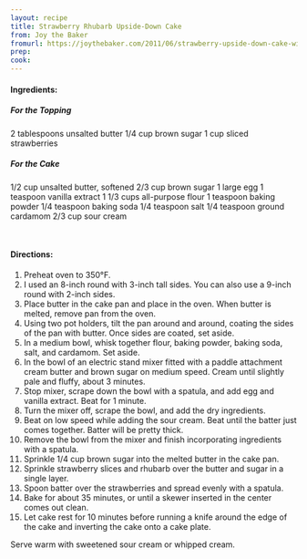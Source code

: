 ```yaml
---
layout: recipe
title: Strawberry Rhubarb Upside-Down Cake
from: Joy the Baker
fromurl: https://joythebaker.com/2011/06/strawberry-upside-down-cake-with-cardamom/
prep: 
cook: 
---
```


#### Ingredients:

##### For the Topping

2 tablespoons unsalted butter
1/4 cup brown sugar
1 cup sliced strawberries

##### For the Cake

1/2 cup unsalted butter, softened
2/3 cup brown sugar
1 large egg
1 teaspoon vanilla extract
1 1/3 cups all-purpose flour
1 teaspoon baking powder
1/4 teaspoon baking soda
1/4 teaspoon salt
1/4 teaspoon ground cardamom
2/3 cup sour cream

<br>

#### Directions:

1. Preheat oven to 350°F.
2. I used an 8-inch round with 3-inch tall sides. You can also use a 9-inch round with 2-inch sides.
3. Place butter in the cake pan and place in the oven. When butter is melted, remove pan from the oven.
4. Using two pot holders, tilt the pan around and around, coating the sides of the pan with butter. Once sides are coated, set aside.
5. In a medium bowl, whisk together flour, baking powder, baking soda, salt, and cardamom. Set aside.
6. In the bowl of an electric stand mixer fitted with a paddle attachment cream butter and brown sugar on medium speed. Cream until slightly pale and fluffy, about 3 minutes.
7. Stop mixer, scrape down the bowl with a spatula, and add egg and vanilla extract. Beat for 1 minute.
8. Turn the mixer off, scrape the bowl, and add the dry ingredients.
9. Beat on low speed while adding the sour cream. Beat until the batter just comes together. Batter will be pretty thick.
10. Remove the bowl from the mixer and finish incorporating ingredients with a spatula.
11. Sprinkle 1/4 cup brown sugar into the melted butter in the cake pan.
12. Sprinkle strawberry slices and rhubarb over the butter and sugar in a single layer.
13. Spoon batter over the strawberries and spread evenly with a spatula.
14. Bake for about 35 minutes, or until a skewer inserted in the center comes out clean.
15. Let cake rest for 10 minutes before running a knife around the edge of the cake and inverting the cake onto a cake plate.

Serve warm with sweetened sour cream or whipped cream.
